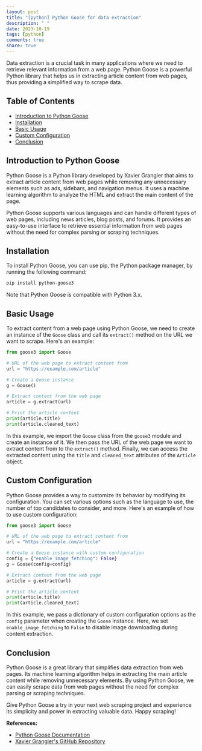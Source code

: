 ```yaml
---
layout: post
title: "[python] Python Goose for data extraction"
description: " "
date: 2023-10-19
tags: [python]
comments: true
share: true
---
```


Data extraction is a crucial task in many applications where we need to retrieve relevant information from a web page. Python Goose is a powerful Python library that helps us in extracting article content from web pages, thus providing a simplified way to scrape data.

## Table of Contents
- [Introduction to Python Goose](#introduction-to-python-goose)
- [Installation](#installation)
- [Basic Usage](#basic-usage)
- [Custom Configuration](#custom-configuration)
- [Conclusion](#conclusion)

## Introduction to Python Goose

Python Goose is a Python library developed by Xavier Grangier that aims to extract article content from web pages while removing any unnecessary elements such as ads, sidebars, and navigation menus. It uses a machine learning algorithm to analyze the HTML and extract the main content of the page.

Python Goose supports various languages and can handle different types of web pages, including news articles, blog posts, and forums. It provides an easy-to-use interface to retrieve essential information from web pages without the need for complex parsing or scraping techniques.

## Installation

To install Python Goose, you can use pip, the Python package manager, by running the following command:

```bash
pip install python-goose3
```

Note that Python Goose is compatible with Python 3.x.

## Basic Usage

To extract content from a web page using Python Goose, we need to create an instance of the `Goose` class and call its `extract()` method on the URL we want to scrape. Here's an example:

```python
from goose3 import Goose

# URL of the web page to extract content from
url = "https://example.com/article"

# Create a Goose instance
g = Goose()

# Extract content from the web page
article = g.extract(url)

# Print the article content
print(article.title)
print(article.cleaned_text)
```

In this example, we import the `Goose` class from the `goose3` module and create an instance of it. We then pass the URL of the web page we want to extract content from to the `extract()` method. Finally, we can access the extracted content using the `title` and `cleaned_text` attributes of the `Article` object.

## Custom Configuration

Python Goose provides a way to customize its behavior by modifying its configuration. You can set various options such as the language to use, the number of top candidates to consider, and more. Here's an example of how to use custom configuration:

```python
from goose3 import Goose

# URL of the web page to extract content from
url = "https://example.com/article"

# Create a Goose instance with custom configuration
config = {"enable_image_fetching": False}
g = Goose(config=config)

# Extract content from the web page
article = g.extract(url)

# Print the article content
print(article.title)
print(article.cleaned_text)
```

In this example, we pass a dictionary of custom configuration options as the `config` parameter when creating the `Goose` instance. Here, we set `enable_image_fetching` to `False` to disable image downloading during content extraction.

## Conclusion

Python Goose is a great library that simplifies data extraction from web pages. Its machine learning algorithm helps in extracting the main article content while removing unnecessary elements. By using Python Goose, we can easily scrape data from web pages without the need for complex parsing or scraping techniques.

Give Python Goose a try in your next web scraping project and experience its simplicity and power in extracting valuable data. Happy scraping!

**References:**
- [Python Goose Documentation](https://python-goose3.readthedocs.io/en/latest/)
- [Xavier Grangier's GitHub Repository](https://github.com/goose3/goose3)
